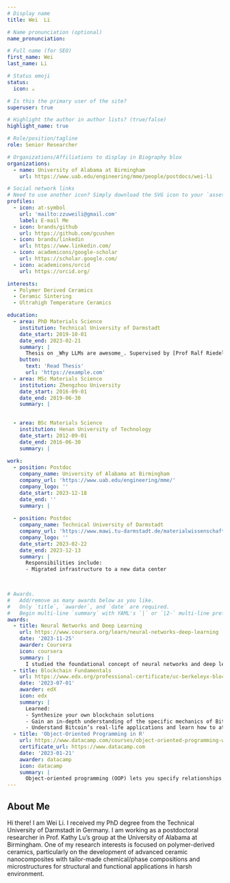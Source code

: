 ```yaml
---
# Display name
title: Wei  Li

# Name pronunciation (optional)
name_pronunciation: 

# Full name (for SEO)
first_name: Wei
last_name: Li

# Status emoji
status:
  icon: ☕️

# Is this the primary user of the site?
superuser: true

# Highlight the author in author lists? (true/false)
highlight_name: true

# Role/position/tagline
role: Senior Researcher

# Organizations/Affiliations to display in Biography blox
organizations:
  - name: University of Alabama at Birmingham
    url: https://www.uab.edu/engineering/mme/people/postdocs/wei-li

# Social network links
# Need to use another icon? Simply download the SVG icon to your `assets/media/icons/` folder.
profiles:
  - icon: at-symbol
    url: 'mailto:zzuweili@gmail.com'
    label: E-mail Me
  - icon: brands/github
    url: https://github.com/gcushen
  - icon: brands/linkedin
    url: https://www.linkedin.com/
  - icon: academicons/google-scholar
    url: https://scholar.google.com/
  - icon: academicons/orcid
    url: https://orcid.org/

interests:
  - Polymer Derived Ceramics 
  - Ceramic Sintering
  - Ultrahigh Temperature Ceramics

education:
  - area: PhD Materials Science
    institution: Technical University of Darmstadt
    date_start: 2019-10-01
    date_end: 2023-02-21
    summary: |
      Thesis on _Why LLMs are awesome_. Supervised by [Prof Ralf Riedel](https://www.mawi.tu-darmstadt.de/mr/mr/employees/kontakt_details_113152.en.jsp).
    button:
      text: 'Read Thesis'
      url: 'https://example.com'
  - area: MSc Materials Science
    institution: Zhengzhou University
    date_start: 2016-09-01
    date_end: 2019-06-30
    summary: |
      

  - area: BSc Materials Science
    institution: Henan University of Technology
    date_start: 2012-09-01
    date_end: 2016-06-30
    summary: |
      
work:
  - position: Postdoc
    company_name: University of Alabama at Birmingham
    company_url: 'https://www.uab.edu/engineering/mme/'
    company_logo: ''
    date_start: 2023-12-18
    date_end: ''
    summary: |
      
  - position: Postdoc
    company_name: Technical University of Darmstadt
    company_url: 'https://www.mawi.tu-darmstadt.de/materialwissenschaft/willkommen_mawi/index.de.jsp'
    company_logo: ''
    date_start: 2023-02-22
    date_end: 2023-12-13
    summary: |
      Responsibilities include:
      - Migrated infrastructure to a new data center
      


# Awards.
#   Add/remove as many awards below as you like.
#   Only `title`, `awarder`, and `date` are required.
#   Begin multi-line `summary` with YAML's `|` or `|2-` multi-line prefix and indent 2 spaces below.
awards:
  - title: Neural Networks and Deep Learning
    url: https://www.coursera.org/learn/neural-networks-deep-learning
    date: '2023-11-25'
    awarder: Coursera
    icon: coursera
    summary: |
      I studied the foundational concept of neural networks and deep learning. By the end, I was familiar with the significant technological trends driving the rise of deep learning; build, train, and apply fully connected deep neural networks; implement efficient (vectorized) neural networks; identify key parameters in a neural network’s architecture; and apply deep learning to your own applications.
  - title: Blockchain Fundamentals
    url: https://www.edx.org/professional-certificate/uc-berkeleyx-blockchain-fundamentals
    date: '2023-07-01'
    awarder: edX
    icon: edx
    summary: |
      Learned:
      - Synthesize your own blockchain solutions
      - Gain an in-depth understanding of the specific mechanics of Bitcoin
      - Understand Bitcoin’s real-life applications and learn how to attack and destroy Bitcoin, Ethereum, smart contracts and Dapps, and alternatives to Bitcoin’s Proof-of-Work consensus algorithm
  - title: 'Object-Oriented Programming in R'
    url: https://www.datacamp.com/courses/object-oriented-programming-with-s3-and-r6-in-r
    certificate_url: https://www.datacamp.com
    date: '2023-01-21'
    awarder: datacamp
    icon: datacamp
    summary: |
      Object-oriented programming (OOP) lets you specify relationships between functions and the objects that they can act on, helping you manage complexity in your code. This is an intermediate level course, providing an introduction to OOP, using the S3 and R6 systems. S3 is a great day-to-day R programming tool that simplifies some of the functions that you write. R6 is especially useful for industry-specific analyses, working with web APIs, and building GUIs.
---
```


## About Me

Hi there! I am Wei Li. I received my PhD degree from the Technical University of Darmstadt in Germany. I am working as a postdoctoral researcher in Prof. Kathy Lu’s group at the University of Alabama at Birmingham. One of my research interests is focused on polymer-derived ceramics, particularly on the development of advanced ceramic nanocomposites with tailor-made chemical/phase compositions and microstructures for structural and functional applications in harsh environment.